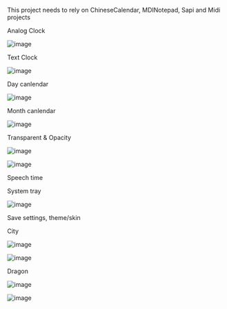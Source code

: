 This project needs to rely on ChineseCalendar, MDINotepad, Sapi and Midi projects

Analog Clock

![image](https://github.com/chunmingwang/gdipClock/assets/35757455/c85e436c-77c9-432d-81f6-98ca1c5dd5a7)

Text Clock

![image](https://github.com/chunmingwang/chunmingwang/assets/35757455/bebb6890-931c-4215-a9ef-194029ba2163)

Day canlendar

![image](https://github.com/chunmingwang/chunmingwang/assets/35757455/8f5e1a44-01e8-4443-8ad0-36c1f8b7c5cc)

Month canlendar

![image](https://github.com/chunmingwang/chunmingwang/assets/35757455/fcbcdf80-2593-432f-a63a-3c7bb73df946)

Transparent & Opacity

![image](https://github.com/chunmingwang/gdipClock/assets/35757455/04447b71-ebdd-47a3-a4d6-4334279d7281)

![image](https://github.com/chunmingwang/gdipClock/assets/35757455/a334cf9f-6755-4643-b851-ffce71d55c51)

Speech time

System tray

![image](https://github.com/chunmingwang/gdipClock/assets/35757455/6dac4634-6bd2-47b9-b1e6-228814241c29)

Save settings, theme/skin

City

![image](https://github.com/chunmingwang/gdipClock/assets/35757455/f94f4ce7-3a69-47c9-a9ff-5fb1b0c34392)

![image](https://github.com/chunmingwang/gdipClock/assets/35757455/9f587362-55f1-4271-be95-868a0d4374aa)

Dragon

![image](https://github.com/chunmingwang/gdipClock/assets/35757455/217ac210-cce8-4a28-b270-e965ae15f941)

![image](https://github.com/chunmingwang/gdipClock/assets/35757455/a7faffba-00b9-4dae-9bf7-7c9e4000f9a9)


